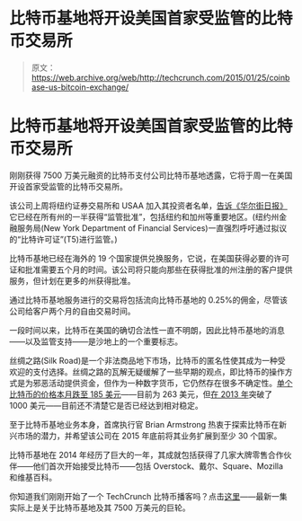 # 比特币基地将开设美国首家受监管的比特币交易所

> 原文：<https://web.archive.org/web/http://techcrunch.com/2015/01/25/coinbase-us-bitcoin-exchange/>

# 比特币基地将开设美国首家受监管的比特币交易所

刚刚获得 7500 万美元融资的比特币支付公司比特币基地透露，它将于周一在美国开设首家受监管的比特币交易所。

该公司上周将纽约证券交易所和 USAA 加入其投资者名单，[告诉《华尔街日报》](https://web.archive.org/web/20230402011129/http://www.wsj.com/articles/first-u-s-bitcoin-exchange-set-to-open-1422221641)它已经在所有州的一半获得“监管批准”，包括纽约和加州等重要地区。(纽约州金融服务局(New York Department of Financial Services)一直强烈呼吁通过拟议的“比特许可证”(T5)进行监管。)

比特币基地已经在海外的 19 个国家提供兑换服务，它说，在美国获得必要的许可证和批准需要五个月的时间。该公司将只能向那些在获得批准的州注册的客户提供服务，但计划在更多的州获得批准。

通过比特币基地服务进行的交易将包括流向比特币基地的 0.25%的佣金，尽管该公司给客户两个月的自由交易时间。

一段时间以来，比特币在美国的确切合法性一直不明朗，因此比特币基地的消息——以及监管支持——是沙地上的一个重要标志。

丝绸之路(Silk Road)是一个非法商品地下市场，比特币的匿名性使其成为一种受欢迎的支付选择。丝绸之路的瓦解无疑缓解了一些早期的观点，即比特币的操作方式是为邪恶活动提供资金，但作为一种数字货币，它仍然存在很多不确定性。[单个比特币的价格本月跌至 185 美元](https://web.archive.org/web/20230402011129/https://techcrunch.com/2015/01/14/bitcoins-price-falls-further-amid-record-transaction-volume/)——目前为 263 美元，但[在 2013 年](https://web.archive.org/web/20230402011129/https://techcrunch.com/2013/11/27/bitcoin-crosses-the-1000-mark-on-the-mt-gox-exchange/)突破了 1000 美元——目前还不清楚它是否已经达到相对稳定。

至于比特币基地业务本身，首席执行官 Brian Armstrong 热衷于探索比特币在新兴市场的潜力，并希望该公司在 2015 年底前将其业务扩展到至少 30 个国家。

比特币基地在 2014 年经历了巨大的一年，其成就包括获得了几家大牌零售合作伙伴——他们首次开始接受比特币——包括 Overstock、戴尔、Square、Mozilla 和维基百科。

你知道我们刚刚开始了一个 TechCrunch 比特币播客吗？点击[这里](https://web.archive.org/web/20230402011129/https://techcrunch.com/2015/01/22/this-week-on-the-techcrunch-bitcoin-podcast-coinbase-raises-75m/)——最新一集实际上是关于比特币基地及其 7500 万美元的巨轮。